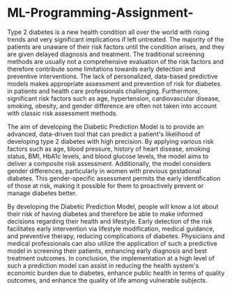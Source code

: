 # ML-Programming-Assignment-
Type 2 diabetes is a new health condition all over the world with rising trends and very significant implications if left untreated. The majority of the patients are unaware of their risk factors until the condition arises, and they are given delayed diagnosis and treatment. The traditional screening methods are usually not a comprehensive evaluation of the risk factors and therefore contribute some limitations towards early detection and preventive interventions. The lack of personalized, data-based predictive models makes appropriate assessment and prevention of risk for diabetes in patients and health care professionals challenging. Furthermore, significant risk factors such as age, hypertension, cardiovascular disease, smoking, obesity, and gender difference are often not taken into account with classic risk assessment methods.

The aim of developing the Diabetic Prediction Model is to provide an advanced, data-driven tool that can predict a patient's likelihood of developing type 2 diabetes with high precision. By applying various risk factors such as age, blood pressure, history of heart disease, smoking status, BMI, HbA1c levels, and blood glucose levels, the model aims to deliver a composite risk assessment. Additionally, the model considers gender differences, particularly in women with previous gestational diabetes. This gender-specific assessment permits the early identification of those at risk, making it possible for them to proactively prevent or manage diabetes better.

By developing the Diabetic Prediction Model, people will know a lot about their risk of having diabetes and therefore be able to make informed decisions regarding their health and lifestyle. Early detection of the risk facilitates early intervention via lifestyle modification, medical guidance, and preventive therapy, reducing complications of diabetes. Physicians and medical professionals can also utilize the application of such a predictive model in screening their patients, enhancing early diagnosis and best treatment outcomes. In conclusion, the implementation at a high level of such a prediction model can assist in reducing the health system's economic burden due to diabetes, enhance public health in terms of quality outcomes, and enhance the quality of life among vulnerable subjects.